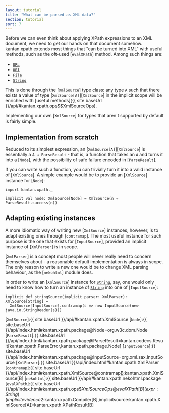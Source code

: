 ```yaml
---
layout: tutorial
title: "What can be parsed as XML data?"
section: tutorial
sort: 7
---
```

Before we can even think about applying XPath expressions to an XML document, we need to get our hands on that document
somehow. kantan.xpath extends most things that "can be turned into XML" with useful methods, such as the oft-used
[`evalXPath`] method. Among such things are:

* [`URL`]
* [`URI`]
* [`File`]
* [`String`]

This is done through the [`XmlSource`] type class: any type `A` such that there exists a value of type
[`XmlSource[A]`][`XmlSource`] in the implicit scope will be enriched with 
[useful methods]({{ site.baseUrl }}/api/#kantan.xpath.ops$$XmlSourceOps).
 
Implementing our own [`XmlSource`] for types that aren't supported by default is fairly simple.

## Implementation from scratch

Reduced to its simplest expression, an [`XmlSource[A]`][`XmlSource`] is essentially a `A ⇒ ParseResult` - that is, a 
function that takes an `A` and turns it into a [`Node`], with the possibility of safe failure encoded in
[`ParseResult`].

If you can write such a function, you can trivially turn it into a valid instance of [`XmlSource`]. A simple example
would be to provide an [`XmlSource`] instance for [`Node`]:

```tut:silent
import kantan.xpath._

implicit val node: XmlSource[Node] = XmlSource(n ⇒ ParseResult.success(n))
```

## Adapting existing instances

A more idiomatic way of writing new [`XmlSource`] instances, however, is to adapt existing ones through [`contramap`].
The most useful instance for such purpose is the one that exists for [`InputSource`], provided an implicit instance of
[`XmlParser`] is in scope.

[`XmlParser`] is a concept most people will never really need to concern themselves about - a reasonable default
implementation is always in scope. The only reason to write a new one would be to change XML parsing behaviour, as
the [`nekohtml`] module does.

In order to write an [`XmlSource`] instance for [`String`], say, one would only need to know how to turn an instance
of [`String`] into one of [`InputSource`]:

```tut:silent
implicit def stringSource(implicit parser: XmlParser): XmlSource[String] =
  XmlSource[InputSource].contramap(s => new InputSource(new java.io.StringReader(s)))
```


[`URL`]:https://docs.oracle.com/javase/7/docs/api/java/net/URL.html
[`URI`]:https://docs.oracle.com/javase/7/docs/api/java/net/URI.html
[`File`]:https://docs.oracle.com/javase/7/docs/api/java/io/File.html
[`String`]:https://docs.oracle.com/javase/7/docs/api/java/lang/String.html
[`XmlSource`]:{{ site.baseUrl }}/api/#kantan.xpath.XmlSource
[`Node`]:{{ site.baseUrl }}/api/index.html#kantan.xpath.package@Node=org.w3c.dom.Node
[`ParseResult`]:{{ site.baseUrl }}/api/index.html#kantan.xpath.package@ParseResult=kantan.codecs.Result[kantan.xpath.ParseError,kantan.xpath.package.Node]
[`InputSource`]:{{ site.baseUrl }}/api/index.html#kantan.xpath.package@InputSource=org.xml.sax.InputSource
[`XmlParser`]:{{ site.baseUrl }}/api/index.html#kantan.xpath.XmlParser
[`contramap`]:{{ site.baseUrl }}/api/index.html#kantan.xpath.XmlSource@contramap[B](f:B=>A):kantan.xpath.XmlSource[B]
[`nekohtml`]:{{ site.baseUrl }}/api/#kantan.xpath.nekohtml.package
[`evalXPath`]:{{ site.baseUrl }}/api/index.html#kantan.xpath.ops$$XmlSourceOps@evalXPath[B](expr:String)(implicitevidence$2:kantan.xpath.Compiler[B],implicitsource:kantan.xpath.XmlSource[A]):kantan.xpath.XPathResult[B]